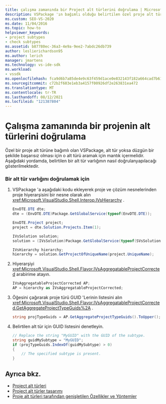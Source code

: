 ```yaml
---
title: çalışma zamanında bir Project alt türlerini doğrulama | Microsoft Docs
description: VSPackage 'ın bağımlı olduğu belirtilen özel proje alt türünün varlığını nasıl doğrulayacağınızı öğrenin.
ms.custom: SEO-VS-2020
ms.date: 11/04/2016
ms.topic: how-to
helpviewer_keywords:
- project subtypes
- check subtypes
ms.assetid: b87780ec-36a3-4e9a-9ee2-7abdc26db739
author: leslierichardson95
ms.author: lerich
manager: jmartens
ms.technology: vs-ide-sdk
ms.workload:
- vssdk
ms.openlocfilehash: fca9d6b7a85de4e9c63f459d1ace0e832143f182a664cad7b6186007dd703a27
ms.sourcegitcommit: c72b2f603e1eb3a4157f00926df2e263831ea472
ms.translationtype: MT
ms.contentlocale: tr-TR
ms.lasthandoff: 08/12/2021
ms.locfileid: "121387804"
---
```

# <a name="verify-subtypes-of-a-project-at-run-time"></a>Çalışma zamanında bir projenin alt türlerini doğrulama
Özel bir proje alt türüne bağımlı olan VSPackage, alt tür yoksa düzgün bir şekilde başarısız olması için o alt türü aramak için mantık içermelidir. Aşağıdaki yordamda, belirtilen bir alt tür varlığının nasıl doğrulanyapılacağı gösterilmektedir.

### <a name="to-verify-the-presence-of-a-subtype"></a>Bir alt tür varlığını doğrulamak için

1. VSPackage 'a aşağıdaki kodu ekleyerek proje ve çözüm nesnelerinden proje hiyerarşisini bir nesne olarak alın <xref:Microsoft.VisualStudio.Shell.Interop.IVsHierarchy> .

    ```csharp
    EnvDTE.DTE dte;
    dte = (EnvDTE.DTE)Package.GetGlobalService(typeof(EnvDTE.DTE));

    EnvDTE.Project project;
    project = dte.Solution.Projects.Item(1);

    IVsSolution solution;
    solution = (IVsSolution)Package.GetGlobalService(typeof(SVsSolution));

    IVsHierarchy hierarchy;
    hierarchy = solution.GetProjectOfUniqueName(project.UniqueName);

    ```

2. Hiyerarşiyi <xref:Microsoft.VisualStudio.Shell.Flavor.IVsAggregatableProjectCorrected> arabirime atayın.

    ```csharp
    IVsAggregatableProjectCorrected AP;
    AP = hierarchy as IVsAggregatableProjectCorrected;

    ```

3. Öğesini çağırarak proje türü GUID 'Lerinin listesini alın <xref:Microsoft.VisualStudio.Shell.Flavor.IVsAggregatableProjectCorrected.GetAggregateProjectTypeGuids%2A> .

    ```csharp
    string projTypeGuids = AP.GetAggregateProjectTypeGuids().ToUpper();

    ```

4. Belirtilen alt tür için GUID listesini denetleyin.

    ```csharp
    // Replace the string "MyGUID" with the GUID of the subtype.
    string guidMySubtype = "MyGUID";
    if (projTypeGuids.IndexOf(guidMySubtype) > 0)
    {
        // The specified subtype is present.
    }
    ```

## <a name="see-also"></a>Ayrıca bkz.
- [Project alt türleri](../extensibility/internals/project-subtypes.md)
- [Project alt türler tasarımı](../extensibility/internals/project-subtypes-design.md)
- [Proje alt türleri tarafından genişletilen Özellikler ve Yöntemler](../extensibility/internals/properties-and-methods-extended-by-project-subtypes.md)
